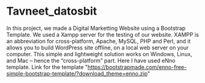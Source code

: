 # Tavneet_datosbit
In this project, we made a Digital Marketting Website using a Bootstrap Template.
We used a Xampp server for the testing of our website.
XAMPP is an abbreviation for cross-platform, Apache, MySQL, PHP and Perl, and it allows you to build WordPress site offline, on a local web server on your computer. This simple and lightweight solution works on Windows, Linux, and Mac – hence the “cross-platform” part.
Here I have used eNno template.
Link for the template "https://bootstrapmade.com/enno-free-simple-bootstrap-template/?download_theme=enno.zip"
